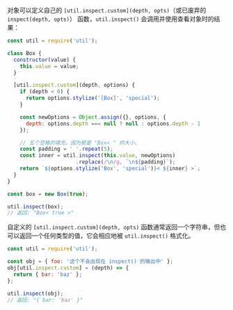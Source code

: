 
<!-- type=misc -->

对象可以定义自己的 `[util.inspect.custom](depth, opts)`（或已废弃的 `inspect(depth, opts)`） 函数，`util.inspect()` 会调用并使用查看对象时的结果：

```js
const util = require('util');

class Box {
  constructor(value) {
    this.value = value;
  }

  [util.inspect.custom](depth, options) {
    if (depth < 0) {
      return options.stylize('[Box]', 'special');
    }

    const newOptions = Object.assign({}, options, {
      depth: options.depth === null ? null : options.depth - 1
    });

    // 五个空格的填充，因为那是 "Box< " 的大小。
    const padding = ' '.repeat(5);
    const inner = util.inspect(this.value, newOptions)
                      .replace(/\n/g, `\n${padding}`);
    return `${options.stylize('Box', 'special')}< ${inner} >`;
  }
}

const box = new Box(true);

util.inspect(box);
// 返回: "Box< true >"
```

自定义的 `[util.inspect.custom](depth, opts)` 函数通常返回一个字符串，但也可以返回一个任何类型的值，它会相应地被 `util.inspect()` 格式化。

```js
const util = require('util');

const obj = { foo: '这个不会出现在 inspect() 的输出中' };
obj[util.inspect.custom] = (depth) => {
  return { bar: 'baz' };
};

util.inspect(obj);
// 返回: "{ bar: 'baz' }"
```
